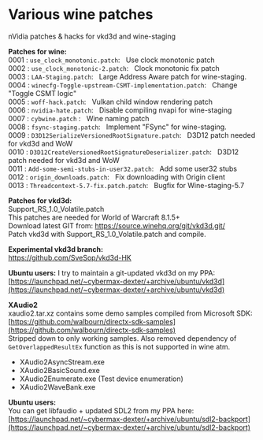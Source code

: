 # Various wine patches
nVidia patches &amp; hacks for vkd3d and wine-staging

**Patches for wine:**  
0001 : `use_clock_monotonic.patch`:&nbsp;&nbsp;	Use clock monotonic patch  
0002 : `use_clock_monotonic-2.patch`:&nbsp;&nbsp; Clock monotonic fix patch  
0003 : `LAA-Staging.patch`:&nbsp;&nbsp;	Large Address Aware patch for wine-staging.  
0004 : `winecfg-Toggle-upstream-CSMT-implementation.patch`:&nbsp;&nbsp; Change "Toggle CSMT logic"  
0005 : `woff-hack.patch`:&nbsp;&nbsp; Vulkan child window rendering patch  
0006 : `nvidia-hate.patch`:&nbsp;&nbsp; Disable compiling nvapi for wine-staging  
0007 : `cybwine.patch` :&nbsp;&nbsp; Wine naming patch  
0008 : `fsync-staging.patch`:&nbsp;&nbsp; Implement "FSync" for wine-staging.  
0009 : `D3D12SerializeVersionedRootSignature.patch`:&nbsp;&nbsp; D3D12 patch needed for vkd3d and WoW  
0010 : `D3D12CreateVersionedRootSignatureDeserializer.patch`:&nbsp;&nbsp; D3D12 patch needed for vkd3d and WoW  
0011 : `Add-some-semi-stubs-in-user32.patch`:&nbsp;&nbsp; Add some user32 stubs  
0012 : `origin_downloads.patch`:&nbsp;&nbsp; Fix downloading with Origin client  
0013 : `Threadcontext-5.7-fix.patch.patch`:&nbsp;&nbsp; Bugfix for Wine-staging-5.7  

**Patches for vkd3d:**  
Support_RS_1.0_Volatile.patch  
This patches are needed for World of Warcraft 8.1.5+  
Download latest GIT from: https://source.winehq.org/git/vkd3d.git/  
Patch vkd3d with Support_RS_1.0_Volatile.patch and compile.  

**Experimental vkd3d branch:**  
https://github.com/SveSop/vkd3d-HK  

**Ubuntu users:**
I try to maintain a git-updated vkd3d on my PPA: [https://launchpad.net/~cybermax-dexter/+archive/ubuntu/vkd3d](https://launchpad.net/~cybermax-dexter/+archive/ubuntu/vkd3d)  

**XAudio2**  
xaudio2.tar.xz contains some demo samples compiled from Microsoft SDK:  
[https://github.com/walbourn/directx-sdk-samples](https://github.com/walbourn/directx-sdk-samples)  
Stripped down to only working samples. Also removed dependency of `GetOverlappedResultEx` function as this is not supported in wine atm.  
 - XAudio2AsyncStream.exe  
 - XAudio2BasicSound.exe  
 - XAudio2Enumerate.exe (Test device enumeration)  
 - XAudio2WaveBank.exe  

**Ubuntu users:**  
You can get libfaudio + updated SDL2 from my PPA here: [https://launchpad.net/~cybermax-dexter/+archive/ubuntu/sdl2-backport](https://launchpad.net/~cybermax-dexter/+archive/ubuntu/sdl2-backport)  
